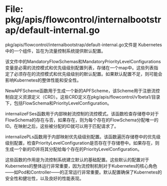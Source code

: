 # File: pkg/apis/flowcontrol/internalbootstrap/default-internal.go

pkg/apis/flowcontrol/internalbootstrap/default-internal.go文件是 Kubernetes 中的一个组件，旨在为流量控制系统提供默认配置。

该文件中的MandatoryFlowSchemas和MandatoryPriorityLevelConfigurations变量是必需的流控模式和优先级级别配置列表，存储在一个map中。这些列表指定了必须存在的流控模式和优先级级别的默认配置。如果默认配置不足，则可能会影响Kubernetes的整体性能和安全性。

NewAPFScheme函数用于生成一个新的APFScheme，该Scheme用于注册流控制自定义资源定义（CRD）。这些CRD定义在pkg/apis/flowcontrol/v1beta1/目录下，包括FlowSchema和PriorityLevelConfiguration。

internalizeFSes函数用于内部映射流控制的流控模式。该函数检查存储卷中对于FlowSchema的存在与否，如果存在，则为每个存在的FlowSchema分配唯一的ID。在映射之后，这些被分配的ID就可以用于匹配请求了。

internalizePLs函数用于内部映射优先级级别配置。该函数遍历存储卷中的优先级级别配置，检查PriorityLevelConfiguration是否存在于存储卷中。如果存在，则生成一个新的ID并将其分配给每个存在的PriorityLevelConfiguration。

这些函数的作用是为流控制系统建立默认的基础配置。这些默认的配置对于Kubernetes的整体运行非常重要，因为流控制机制对于Kubernetes的核心角色——如Pod和Controller——的正常运行非常重要。默认配置确保了Kubernetes的安全性和健壮性，以及良好的性能表现。

